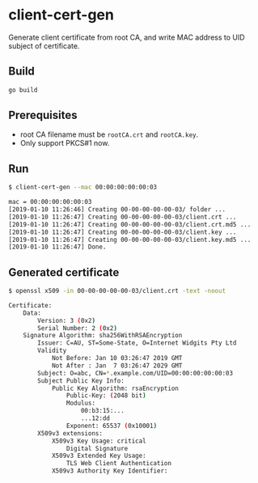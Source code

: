 <!--
title: 'client-cert-gen in go'
description: 'Generate client certificate from root CA, and write MAC address to UID subject of certificate'
layout: Doc
framework: v1
platform: AWS
language: nodeJS
authorName: 'Tony Lee'
-->
# client-cert-gen
Generate client certificate from root CA, and write MAC address to UID subject of certificate.

## Build
```bash
go build
```

## Prerequisites
- root CA filename must be `rootCA.crt` and `rootCA.key`.
- Only support PKCS#1 now.

## Run
```bash
$ client-cert-gen --mac 00:00:00:00:00:03

mac = 00:00:00:00:00:03
[2019-01-10 11:26:46] Creating 00-00-00-00-00-03/ folder ...
[2019-01-10 11:26:47] Creating 00-00-00-00-00-03/client.crt ...
[2019-01-10 11:26:47] Creating 00-00-00-00-00-03/client.crt.md5 ...
[2019-01-10 11:26:47] Creating 00-00-00-00-00-03/client.key ...
[2019-01-10 11:26:47] Creating 00-00-00-00-00-03/client.key.md5 ...
[2019-01-10 11:26:47] Done.
```

## Generated certificate
```bash
$ openssl x509 -in 00-00-00-00-00-03/client.crt -text -noout

Certificate:
    Data:
        Version: 3 (0x2)
        Serial Number: 2 (0x2)
    Signature Algorithm: sha256WithRSAEncryption
        Issuer: C=AU, ST=Some-State, O=Internet Widgits Pty Ltd
        Validity
            Not Before: Jan 10 03:26:47 2019 GMT
            Not After : Jan  7 03:26:47 2029 GMT
        Subject: O=abc, CN=*.example.com/UID=00:00:00:00:00:03
        Subject Public Key Info:
            Public Key Algorithm: rsaEncryption
                Public-Key: (2048 bit)
                Modulus:
                    00:b3:15:...
                    ...12:dd
                Exponent: 65537 (0x10001)
        X509v3 extensions:
            X509v3 Key Usage: critical
                Digital Signature
            X509v3 Extended Key Usage:
                TLS Web Client Authentication
            X509v3 Authority Key Identifier:
```